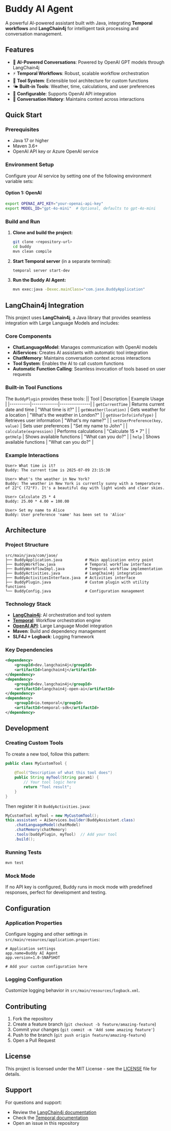 # Buddy AI Agent

A powerful AI-powered assistant built with Java, integrating **Temporal workflows** and **LangChain4j** for intelligent task processing and conversation management.

## Features

- 🤖 **AI-Powered Conversations**: Powered by OpenAI GPT models through LangChain4j
- ⚡ **Temporal Workflows**: Robust, scalable workflow orchestration
- 🔌 **Tool System**: Extensible tool architecture for custom functions
- 🌤️ **Built-in Tools**: Weather, time, calculations, and user preferences
- 🔧 **Configurable**: Supports OpenAI API integration
- 📝 **Conversation History**: Maintains context across interactions

## Quick Start

### Prerequisites

- Java 17 or higher
- Maven 3.6+
- OpenAI API key or Azure OpenAI service

### Environment Setup

Configure your AI service by setting one of the following environment variable sets:

#### Option 1: OpenAI
```bash
export OPENAI_API_KEY="your-openai-api-key"
export MODEL_ID="gpt-4o-mini"  # Optional, defaults to gpt-4o-mini
```

### Build and Run

1. **Clone and build the project:**
   ```bash
   git clone <repository-url>
   cd buddy
   mvn clean compile
   ```

2. **Start Temporal server** (in a separate terminal):
   ```bash
   temporal server start-dev
   ```

3. **Run the Buddy AI Agent:**
   ```bash
   mvn exec:java -Dexec.mainClass="com.jase.BuddyApplication"
   ```

## LangChain4j Integration

This project uses **LangChain4j**, a Java library that provides seamless integration with Large Language Models and includes:

### Core Components

- **ChatLanguageModel**: Manages communication with OpenAI models
- **AiServices**: Creates AI assistants with automatic tool integration
- **ChatMemory**: Maintains conversation context across interactions
- **Tool System**: Enables the AI to call custom functions
- **Automatic Function Calling**: Seamless invocation of tools based on user requests

### Built-in Tool Functions

The `BuddyPlugin` provides these tools:
|| Tool | Description | Example Usage |
|----------|-------------|---------------|
| `getCurrentTime` | Returns current date and time | "What time is it?" |
| `getWeather(location)` | Gets weather for a location | "What's the weather in London?" |
| `getUserInfo(infoType)` | Retrieves user information | "What's my name?" |
| `setUserPreference(key, value)` | Sets user preferences | "Set my name to John" |
| `calculate(expression)` | Performs calculations | "Calculate 15 * 7" |
| `getHelp` | Shows available functions | "What can you do?" |
| `help` | Shows available functions | "What can you do?" |

### Example Interactions

```
User> What time is it?
Buddy: The current time is 2025-07-09 23:15:30

User> What's the weather in New York?
Buddy: The weather in New York is currently sunny with a temperature of 22°C (72°F). It's a beautiful day with light winds and clear skies.

User> Calculate 25 * 4
Buddy: 25.00 * 4.00 = 100.00

User> Set my name to Alice
Buddy: User preference 'name' has been set to 'Alice'
```

## Architecture

### Project Structure

```
src/main/java/com/jase/
├── BuddyApplication.java          # Main application entry point
├── BuddyWorkflow.java             # Temporal workflow interface
├── BuddyWorkflowImpl.java         # Temporal workflow implementation
├── BuddyActivities.java           # LangChain4j integration
├── BuddyActivitiesInterface.java  # Activities interface
├── BuddyPlugin.java               # Custom plugin with utility functions
└── BuddyConfig.java               # Configuration management
```

### Technology Stack

- **[LangChain4j](https://github.com/langchain4j/langchain4j)**: AI orchestration and tool system
- **[Temporal](https://temporal.io/)**: Workflow orchestration engine
- **[OpenAI API](https://platform.openai.com/)**: Large Language Model integration
- **Maven**: Build and dependency management
- **SLF4J + Logback**: Logging framework

### Key Dependencies

```xml
<dependency>
    <groupId>dev.langchain4j</groupId>
    <artifactId>langchain4j</artifactId>
</dependency>
<dependency>
    <groupId>dev.langchain4j</groupId>
    <artifactId>langchain4j-open-ai</artifactId>
</dependency>
<dependency>
    <groupId>io.temporal</groupId>
    <artifactId>temporal-sdk</artifactId>
</dependency>
```

## Development

### Creating Custom Tools

To create a new tool, follow this pattern:

```java
public class MyCustomTool {
    
    @Tool("Description of what this tool does")
    public String myTool(String param1) {
        // Your tool logic here
        return "Tool result";
    }
}
```

Then register it in `BuddyActivities.java`:

```java
MyCustomTool myTool = new MyCustomTool();
this.assistant = AiServices.builder(BuddyAssistant.class)
    .chatLanguageModel(chatModel)
    .chatMemory(chatMemory)
    .tools(buddyPlugin, myTool)  // Add your tool
    .build();
```

### Running Tests

```bash
mvn test
```

### Mock Mode

If no API key is configured, Buddy runs in mock mode with predefined responses, perfect for development and testing.

## Configuration

### Application Properties

Configure logging and other settings in `src/main/resources/application.properties`:

```properties
# Application settings
app.name=Buddy AI Agent
app.version=1.0-SNAPSHOT

# Add your custom configuration here
```

### Logging Configuration

Customize logging behavior in `src/main/resources/logback.xml`.

## Contributing

1. Fork the repository
2. Create a feature branch (`git checkout -b feature/amazing-feature`)
3. Commit your changes (`git commit -m 'Add some amazing feature'`)
4. Push to the branch (`git push origin feature/amazing-feature`)
5. Open a Pull Request

## License

This project is licensed under the MIT License - see the [LICENSE](LICENSE) file for details.

## Support

For questions and support:
- Review the [LangChain4j documentation](https://github.com/langchain4j/langchain4j)
- Check the [Temporal documentation](https://docs.temporal.io/)
- Open an issue in this repository
